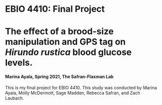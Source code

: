 # EBIO 4410: Final Project
# The effect of a brood-size manipulation and GPS tag on *Hirundo rustica* blood glucose levels.
#### Marina Ayala, Spring 2021, The Safran-Flaxman Lab
This is my final project for EBIO 4410. This study was conducted by Marina Ayala, Molly McDermott, Sage Madden, Rebecca Safran, and Zach Laubach.
